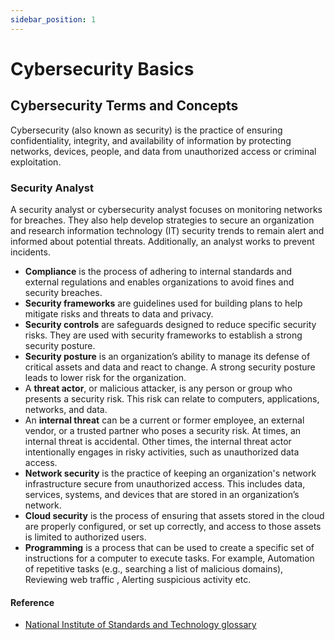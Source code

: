 ```yaml
---
sidebar_position: 1
---
```


# Cybersecurity Basics


## Cybersecurity Terms and Concepts

Cybersecurity (also known as security) is the practice of ensuring confidentiality, integrity, and availability of information by protecting networks, devices, people, and data from unauthorized access or criminal exploitation.


### Security Analyst
A security analyst or cybersecurity analyst focuses on monitoring networks for breaches. They also help develop strategies to secure an organization and research information technology (IT) security trends to remain alert and informed about potential threats. Additionally, an analyst works to prevent incidents.

- **Compliance** is the process of adhering to internal standards and external regulations and enables organizations to avoid fines and security breaches.
- **Security frameworks** are guidelines used for building plans to help mitigate risks and threats to data and privacy.
- **Security controls** are safeguards designed to reduce specific security risks. They are used with security frameworks to establish a strong security posture.
- **Security posture** is an organization’s ability to manage its defense of critical assets and data and react to change. A strong security posture leads to lower risk for the organization.
- A **threat actor**, or malicious attacker, is any person or group who presents a security risk. This risk can relate to computers, applications, networks, and data.
- An **internal threat** can be a current or former employee, an external vendor, or a trusted partner who poses a security risk. At times, an internal threat is accidental.  Other times, the internal threat actor intentionally engages in risky activities, such as unauthorized data access.
- **Network security** is the practice of keeping an organization's network infrastructure secure from unauthorized access. This includes data, services, systems, and devices that are stored in an organization’s network.
- **Cloud security** is the process of ensuring that assets stored in the cloud are properly configured, or set up correctly, and access to those assets is limited to authorized users.
- **Programming** is a process that can be used to create a specific set of instructions for a computer to execute tasks. For example, Automation of repetitive tasks (e.g., searching a list of malicious domains), Reviewing web traffic , Alerting suspicious activity etc.
 

#### Reference

- [National Institute  of Standards and Technology glossary](https://csrc.nist.gov/glossary)


